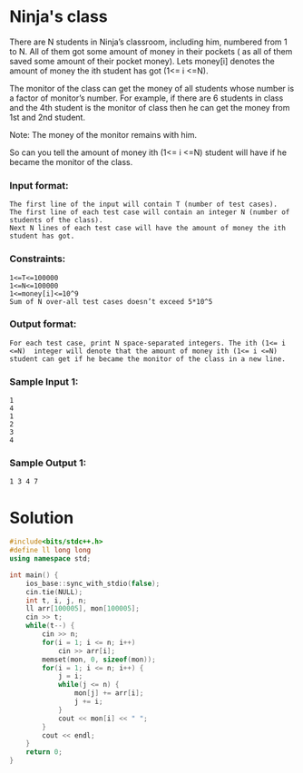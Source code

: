 # Ninja's class

There are N students in Ninja’s classroom, including him, numbered from 1 to N. All of them got some amount of money in their pockets ( as all of them saved some amount of their pocket money). Lets money\[i\] denotes the amount of money the ith student has got (1<= i <=N).

The monitor of the class can get the money of all students whose number is a factor of monitor’s number. For example, if there are 6 students in class and the 4th student is the monitor of class then he can get the money from 1st and 2nd student.

Note: The money of the monitor remains with him.

So can you tell the amount of money ith (1<= i <=N) student will have if he became the monitor of the class.

### Input format:
    The first line of the input will contain T (number of test cases).
    The first line of each test case will contain an integer N (number of students of the class).
    Next N lines of each test case will have the amount of money the ith student has got.

### Constraints:
    1<=T<=100000
    1<=N<=100000
    1<=money[i]<=10^9
    Sum of N over-all test cases doesn’t exceed 5*10^5

### Output format:
    For each test case, print N space-separated integers. The ith (1<= i <=N)  integer will denote that the amount of money ith (1<= i <=N) student can get if he became the monitor of the class in a new line.

### Sample Input 1:
    1
    4
    1
    2 
    3
    4

### Sample Output 1:
    1 3 4 7

# Solution
```cpp
#include<bits/stdc++.h>
#define ll long long 
using namespace std;

int main() {
    ios_base::sync_with_stdio(false); 
    cin.tie(NULL);  
    int t, i, j, n;
    ll arr[100005], mon[100005];
    cin >> t;
    while(t--) {
        cin >> n;
        for(i = 1; i <= n; i++)
            cin >> arr[i];
        memset(mon, 0, sizeof(mon));
        for(i = 1; i <= n; i++) {
            j = i;
            while(j <= n) {
                mon[j] += arr[i];
                j += i;
            }
            cout << mon[i] << " ";
        }
        cout << endl;
    }
    return 0;
}
```